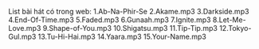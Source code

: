 List bài hát có trong web:
1.Ab-Na-Phir-Se
2.Akame.mp3
3.Darkside.mp3
4.End-Of-Time.mp3
5.Faded.mp3
6.Gunaah.mp3
7.Ignite.mp3
8.Let-Me-Love.mp3
9.Shape-of-You.mp3
10.Shigatsu.mp3
11.Tip-Tip.mp3
12.Tokyo-Gul.mp3
13.Tu-Hi-Hai.mp3
14.Yaara.mp3
15.Your-Name.mp3
